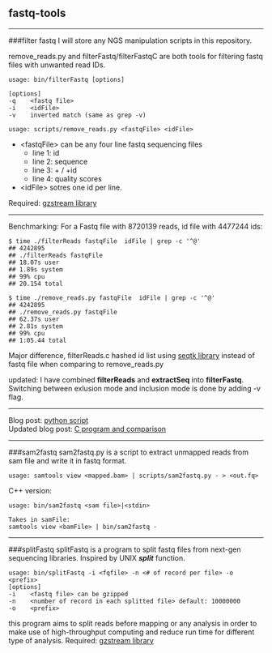 ## fastq-tools

---
###filter fastq
I will store any NGS manipulation scripts in this repository.

remove_reads.py and filterFastq/filterFastqC are both tools for filtering fastq files with unwanted read IDs. 

	usage: bin/filterFastq [options]

	[options]
	-q    <fastq file>
	-i    <idFile>
	-v    inverted match (same as grep -v)

	usage: scripts/remove_reads.py <fastqFile> <idFile>    

* \<fastqFile\> can be any four line fastq sequencing files
	* line 1: id
	* line 2: sequence
	* line 3:  + / +id
	* line 4: quality scores
* \<idFile\> sotres one id per line.

Required: [gzstream library](http://www.cs.unc.edu/Research/compgeom/gzstream/)

---
Benchmarking:
For a Fastq file with 8720139 reads, id file with 4477244 ids:


	$ time ./filterReads fastqFile  idFile | grep -c '^@'
	## 4242895
	## ./filterReads fastqFile
	## 18.07s user
	## 1.89s system
	## 99% cpu
	## 20.154 total

	$ time ./remove_reads.py fastqFile  idFile | grep -c '^@'
	## 4242895
	## ./remove_reads.py fastqFile
	## 62.37s user
	## 2.81s system
	## 99% cpu
	## 1:05.44 total

Major difference, filterReads.c hashed id list using [seqtk library](https://github.com/lh3/seqtk.git) instead of fastq file when comparing to remove_reads.py

updated:
I have combined **filterReads** and **extractSeq** into **filterFastq**. Switching between exlusion mode and inclusion mode is done by adding -v flag.


---
Blog post: [python script](http://wckdouglas.github.io/mediator/feature/2015/03/18/fastq_extract.html)		
Updated blog post: [C program and comparison](http://wckdouglas.github.io/mediator/feature/2015/04/24/fastq_extract-updated.html)


---
###sam2fastq
sam2fastq.py is a script to extract unmapped reads from sam file and write it in fastq format.    

	usage: samtools view <mapped.bam> | scripts/sam2fastq.py - > <out.fq>

C++ version:

	usage: bin/sam2fastq <sam file>|<stdin>

	Takes in samFile:
	samtools view <bamFile> | bin/sam2fastq -

---

###splitFastq
splitFastq is a program to split fastq files from next-gen sequencing libraries. Inspired by UNIX ***split*** function. 

	usage: bin/splitFastq -i <fqfile> -n <# of record per file> -o <prefix>
	[options]
	-i    <fastq file> can be gzipped
	-n    <number of record in each splitted file> default: 10000000
	-o    <prefix>

this program aims to split reads before mapping or any analysis in order to make use of high-throughput computing and reduce run time for different type of analysis. 
Required: [gzstream library](http://www.cs.unc.edu/Research/compgeom/gzstream/)

